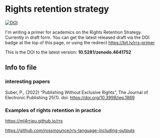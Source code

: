 # Rights retention strategy

[![DOI](https://zenodo.org/badge/DOI/10.5281/zenodo.4641752.svg)](https://doi.org/10.5281/zenodo.4641752)

I'm writing a primer for academics on the Rights Retention Strategy.
Currently in draft form.  You can get the latest released draft via
the DOI badge at the top of this page, or using the redirect
https://bit.ly/rrs-primer

This is the DOI to the latest version: **10.5281/zenodo.4641752**


## Info to file


### interesting papers

Suber, P., (2022) “Publishing Without Exclusive Rights”, The Journal
of Electronic Publishing 25(1). doi: https://doi.org/10.3998/jep.1869


### Examples of rights retention in practice

https://ml4rrieu.github.io/rrs

https://github.com/rossmounce/rrs-language-including-outputs
